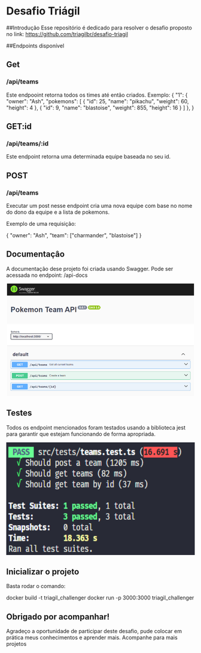 ﻿# Desafio Triágil

##Introduçâo
Esse repositório é dedicado para resolver o desafio proposto no link: https://github.com/triagilbr/desafio-triagil

##Endpoints disponível

## Get

### /api/teams

Este endpooint retorna todos os times até então criados. 
Exemplo:
  {
	"1": {
		"owner": "Ash",
		"pokemons": [
			{
				"id": 25,
				"name": "pikachu",
				"weight": 60,
				"height": 4
			},
			{
				"id": 9,
				"name": "blastoise",
				"weight": 855,
				"height": 16
			}
		]
	},
}

## GET:id 

### /api/teams/:id

Este endpoint retorna uma determinada equipe baseada no seu id.

## POST

### /api/teams

Executar um post nesse endpoint cria uma nova equipe com base no nome do dono da equipe e a lista de pokemons.

Exemplo de uma requisiçâo:

  {
	"owner": "Ash",
	"team": ["charmander", "blastoise"]
}


## Documentaçâo

A documentação dese projeto foi criada usando Swagger. Pode ser acessada no endpoint: /api-docs

<p align="center">
  <img src="src/imgs/documentation.png" alt="drawing" height="300"/>
</p>

## Testes

Todos os endpoint mencionados foram testados usando a biblioteca jest para garantir que estejam funcionando de forma apropriada.

<p align="center">
  <img src="src/imgs/test.png" alt="drawing" height="300"/>
</p>

## Inicializar o projeto

Basta rodar o comando: 

docker build -t triagil_challenger
docker run -p 3000:3000 triagil_challenger

## Obrigado por acompanhar!

Agradeço a oportunidade de participar deste desafio, pude colocar em prática meus conhecimentos e aprender mais.
Acompanhe para mais projetos
